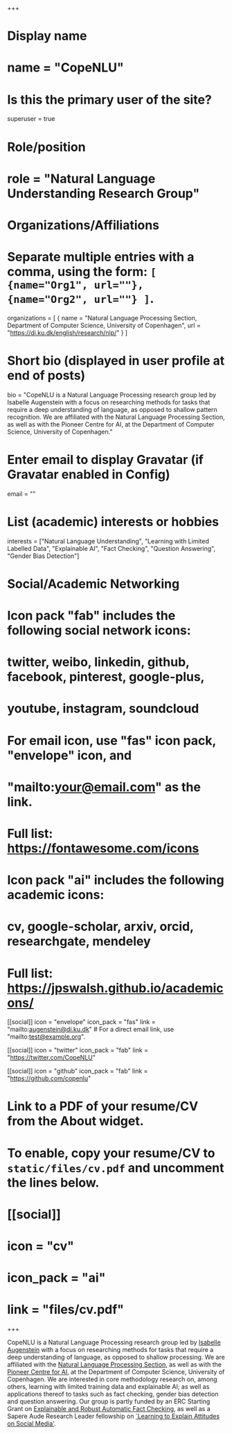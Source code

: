 +++
# Display name
# name = "CopeNLU"

# Is this the primary user of the site?
superuser = true

# Role/position
# role = "Natural Language Understanding Research Group"

# Organizations/Affiliations
#   Separate multiple entries with a comma, using the form: `[ {name="Org1", url=""}, {name="Org2", url=""} ]`.
organizations = [ { name = "Natural Language Processing Section, Department of Computer Science, University of Copenhagen", url = "https://di.ku.dk/english/research/nlp/" } ]

# Short bio (displayed in user profile at end of posts)
bio = "CopeNLU is a Natural Language Processing research group led by Isabelle Augenstein with a focus on researching methods for tasks that require a deep understanding of language, as opposed to shallow pattern recognition. We are affiliated with the Natural Language Processing Section, as well as with the Pioneer Centre for AI, at the Department of Computer Science, University of Copenhagen."

# Enter email to display Gravatar (if Gravatar enabled in Config)
email = ""

# List (academic) interests or hobbies
interests = ["Natural Language Understanding", "Learning with Limited Labelled Data", "Explainable AI", "Fact Checking", "Question Answering", "Gender Bias Detection"]


# Social/Academic Networking
#
# Icon pack "fab" includes the following social network icons:
#
#   twitter, weibo, linkedin, github, facebook, pinterest, google-plus,
#   youtube, instagram, soundcloud
#
#   For email icon, use "fas" icon pack, "envelope" icon, and
#   "mailto:your@email.com" as the link.
#
#   Full list: https://fontawesome.com/icons
#
# Icon pack "ai" includes the following academic icons:
#
#   cv, google-scholar, arxiv, orcid, researchgate, mendeley
#
#   Full list: https://jpswalsh.github.io/academicons/

[[social]]
  icon = "envelope"
  icon_pack = "fas"
  link = "mailto:augenstein@di.ku.dk"  # For a direct email link, use "mailto:test@example.org".

[[social]]
  icon = "twitter"
  icon_pack = "fab"
  link = "https://twitter.com/CopeNLU"

[[social]]
  icon = "github"
  icon_pack = "fab"
  link = "https://github.com/copenlu"

# Link to a PDF of your resume/CV from the About widget.
# To enable, copy your resume/CV to `static/files/cv.pdf` and uncomment the lines below.
# [[social]]
#   icon = "cv"
#   icon_pack = "ai"
#   link = "files/cv.pdf"

+++

CopeNLU is a Natural Language Processing research group led by <a href="http://isabelleaugenstein.github.io">Isabelle Augenstein</a> with a focus on researching methods for tasks that require a deep understanding of language, as opposed to shallow processing.
We are affiliated with the <a href="https://di.ku.dk/english/research/nlp/">Natural Language Processing Section</a>, as well as with the <a href="https://www.aicentre.dk/">Pioneer Centre for AI</a>, at the Department of Computer Science, University of Copenhagen. We are interested in core methodology research on, among others, learning with limited training data and explainable AI; as well as applications thereof to tasks such as fact checking, gender bias detection and question answering. Our group is partly funded by an ERC Starting Grant on <a href="https://cordis.europa.eu/project/id/101077481">Explainable and Robust Automatic Fact Checking</a>, as well as a Sapere Aude Research Leader fellowship on <a href="https://dff.dk/en/grants/research-leaders-2020/researchleader-14">`Learning to Explain Attitudes on Social Media'</a>.
